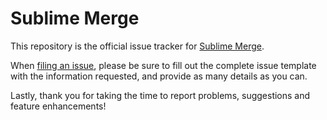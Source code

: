 # Sublime Merge

This repository is the official issue tracker for
[Sublime Merge](https://www.sublimemerge.com).

When [filing an issue](https://github.com/sublimehq/sublime_merge/issues/new/choose),
please be sure to fill out the complete issue template with the information
requested, and provide as many details as you can.

Lastly, thank you for taking the time to report problems, suggestions and
feature enhancements!
